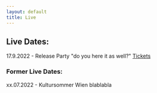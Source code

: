 ```yaml
---
layout: default
title: Live
---
```


## Live Dates:
17.9.2022 - Release Party "do you here it as well?" [Tickets](https://ntry.at/quodrelease)

### Former Live Dates:

xx.07.2022 - Kultursommer Wien
blablabla
